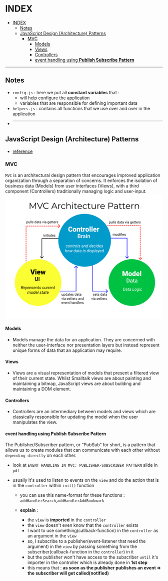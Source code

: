 # INDEX

- [INDEX](#index)
  - [Notes](#notes)
  - [JavaScript Design (Architecture) Patterns](#javascript-design-architecture-patterns)
    - [MVC](#mvc)
      - [Models](#models)
      - [Views](#views)
      - [Controllers](#controllers)
      - [event handling using **Publish Subscribe Pattern**](#event-handling-using-publish-subscribe-pattern)

---

## Notes

- `config.js` : here we put all **constant variables** that :
  - will help configure the application
  - variables that are responsible for defining important data
- `helpers.js` : contains all functions that we use over and over in the application
- ***

## JavaScript Design (Architecture) Patterns

- [reference](https://www.patterns.dev/posts/classic-design-patterns/)

### MVC

`MVC` is an architectural design pattern that encourages improved application organization through a separation of concerns. It enforces the isolation of business data (Models) from user interfaces (Views), with a third component (Controllers) traditionally managing logic and user-input. ![mvc](./img/MVC3.png)

#### Models

- Models manage the data for an application. They are concerned with neither the user-interface nor presentation layers but instead represent unique forms of data that an application may require.

#### Views

- Views are a visual representation of models that present a filtered view of their current state. Whilst Smalltalk views are about painting and maintaining a bitmap, JavaScript views are about building and maintaining a DOM element.

#### Controllers

- Controllers are an intermediary between models and views which are classically responsible for updating the model when the user manipulates the view.

#### event handling using **Publish Subscribe Pattern**

The Publisher/Subscriber pattern, or “PubSub” for short, is a pattern that allows us to create modules that can communicate with each other without `depending directly` on each other.

- look at `EVENT HANDLING IN MVC: PUBLISHER-SUBSCRIBER PATTERN` slide in `pdf`
- usually it's used to listen to events on the `view` and do the action that is in the `controller` within `init()` function

  - you can use this name-format for these functions : `addHandlerSearch`,`addHandlerAddBookmark`

  - **explain** :

    - the `view` is **imported** in the `controller`
    - the `view` doesn't even know that the `controller` exists
    - I want to use something(callback-function) in the `controller` as an argument in the `view`
    - so, I subscribe to a publisher(event-listener that need the argument) in the `view` by passing something from the subscriber(callback-function in the `controller`) in it
    - but the publisher won't have access to the subscriber `until` it's importer in the controller which is already done in **1st step**
    - this means that : **as soon as the publisher publishes an event => the subscriber will get called(notified)**
